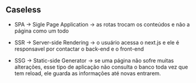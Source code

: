 ## Caseless


* SPA -> Sigle Page Application -> as rotas trocam os conteúdos e não a página como um todo

* SSR -> Server-side Rendering -> o usuário acessa o next.js e ele é responsavel por contactar o back-end e o front-end

* SSG -> Static-side Generator -> se uma página não sofre muitas alterações, esse tipo de aplicação não consulta o banco toda vez que tem reload, ele guarda as informações até novas entrarem. 